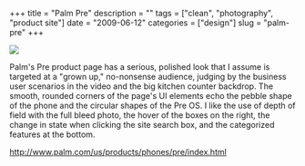 +++
title = "Palm Pre"
description = ""
tags = ["clean", "photography", "product site"]
date = "2009-06-12"
categories = ["design"]
slug = "palm-pre"
+++


 

  <div id="screens-thumbs" class="clearfix">
    <div class="txt-center" id="design-submission"><a href="http://www.palm.com/us/products/phones/pre/index.html"><img id='bluga-thumbnail-1635' class='bluga-thumbnail large' src='/media/bluga/
wt4a32a4ab7934a_0.jpg'/></a></div>  
  </div>   
<p>Palm's Pre product page has a serious, polished look that I assume is targeted at a "grown up," no-nonsense audience, judging by the business user scenarios in the video and the big kitchen counter backdrop. The smooth, rounded corners of the page's UI elements echo the pebble shape of the phone and the circular shapes of the Pre OS. I like the use of depth of field with the full bleed photo, the hover of the boxes on the right, the change in state when clicking the site search box, and the categorized features at the bottom.</p>
<p><a href="http://www.palm.com/us/products/phones/pre/index.html">http://www.palm.com/us/products/phones/pre/index.html</a></p>




